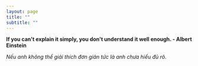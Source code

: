 ```yaml
---
layout: page
title: ""
subtitle: ""
---
```


**If you can't explain it simply, you don't understand it well enough. - Albert Einstein**

*Nếu anh không thể giải thích đơn giản tức là anh chưa hiểu đủ rõ.*